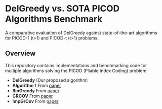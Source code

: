 # DelGreedy vs. SOTA PICOD Algorithms Benchmark

A comparative evaluation of DelGreedy against state-of-the-art algorithms for PICOD-1 (t=1) and PICOD-t (t>1) problems.

## Overview

This repository contains implementations and benchmarking code for multiple algorithms solving the PICOD (Pliable Index Coding) problem:


<ul>
  <li><b>DelGreedy</b> (Our proposed algorithm)</li>
  <li><b>Algorithm 1</b> From <a href='https://arxiv.org/abs/2208.10389'>paper</a></li>
  <li><b>BinGreedy</b> From <a href='https://arxiv.org/abs/1601.05516'>paper</a></li>
  <li><b>GRCOV</b> From <a href='https://ieeexplore.ieee.org/document/7254174'>paper</a></li>
  <li><b>ImpGrCov</b> From <a href='https://ieeexplore.ieee.org/document/10313405'>paper</a></li>
</ul>
